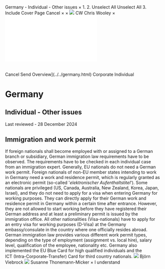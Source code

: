 Germany - Individual - Other issues
×
1.
2.
Unselect All
Unselect All
3.
Include Cover Page
Cancel
×
×
![](../../-/media/world-wide-tax-summaries/attachments/global---chris-wooley.ashx%3Frev=ac5e5f3223b34096b1afc2a6009c7320&revision=ac5e5f32-23b3-4096-b1af-c2a6009c7320&hash=859B7ADC84DC2CBEC9760E9E6EE7DE6D0A8BFCDF)
CW
Chris Wooley
×
![](other-issues.html)
######
Cancel
Send
Overview](../../germany.html)
Corporate
Individual
# Germany
## Individual - Other issues
Last reviewed - 28 December 2024
## Immigration and work permit
If foreign nationals shall become employed with or assigned to a German branch or subsidiary, German immigration law requirements have to be observed. The requirements have to be checked in each individual case from an immigration expert.
Generally, EU nationals do not need a German work permit. Foreign nationals of non-EU member states intending to work in Germany need a work and residence permit, which is regularly granted as an electronic permit (so-called '*elektronischer Aufenthaltstitel*').
Some nationals are privileged (US, Canada, Australia, New Zealand, Korea, Japan, Israel), and they do not need to apply for a visa when entering Germany for working purposes. They can directly apply for their German work and residence permit in Germany within a certain time after entrance. However, they are not allowed to start working before they have registered their German address and at least a preliminary permit is issued by the immigration office.
All other nationalities (Visa-nationals) have to apply for an entry visa for working purposes (D-Visa) at the Germany embassy/consulate in the country where one officially resides abroad.
German immigration law provides various different work permit types, depending on the type of employment (assignment vs. local hire), salary level, qualification of the employee, nationality etc. Germany also implemented the EU Blue Card for high qualified individuals and the ICT (Intra-Corporate-Transfer) Card for third country nationals.
![](../../-/media/world-wide-tax-summaries/germanybjrn-viebrockgermany--bjorn-viebrock-2jpg20220701104147556.ashx%3Frev=4fd3d46157264818a39749baeb8b338b&revision=4fd3d461-5726-4818-a397-49baeb8b338b&hash=857F6A174280929FF261BAF1B08E99BBBBCEC6BE)
Björn Viebrock
![](../../-/media/world-wide-tax-summaries/germanysusanne-thonemannmickergermany--susanne-thonemannmickerjpg20220513142351306.ashx%3Frev=2af563c2a1654239b9be90eadbb9d332&revision=2af563c2-a165-4239-b9be-90eadbb9d332&hash=7DCE871C83FB3DC3B18CE2FB051176F8D1156F12)
Susanne Thonemann-Micker
×
I understand
